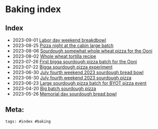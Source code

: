 # Baking index


## Index

- 2023-09-01 [Labor day weekend breakdbowl](../293)
- 2023-08-25 [Pizza night at the cabin large batch](../295)
- 2023-08-06 [Sourdough somewhat whole wheat pizza for the Ooni](../294)
- 2023-08-02 [Whole wheat tortilla recipe](../296)
- 2023-07-26 [First bigga sourdough pizza batch for the Ooni](../297)
- 2023-07-22 [Bigga sourdough pizza experiment](../298)
- 2023-06-30 [July fourth weekend 2023 sourdough bread bowl](../299)
- 2023-06-30 [July fourth weekend 2023 sourdough pizza](../301)
- 2023-06-23 [Large sourdough pizza batch for BYOT pizza event](../302)
- 2023-04-20 [Big batch sourdough pizza](../303)
- 2023-05-26 [Memorial day sourdough bread bowl](../304)

## Meta:

    tags: #index #baking

